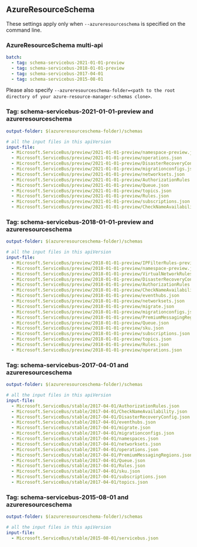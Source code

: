 ## AzureResourceSchema

These settings apply only when `--azureresourceschema` is specified on the command line.

### AzureResourceSchema multi-api

``` yaml $(azureresourceschema) && $(multiapi)
batch:
  - tag: schema-servicebus-2021-01-01-preview
  - tag: schema-servicebus-2018-01-01-preview
  - tag: schema-servicebus-2017-04-01
  - tag: schema-servicebus-2015-08-01

```

Please also specify `--azureresourceschema-folder=<path to the root directory of your azure-resource-manager-schemas clone>`.

### Tag: schema-servicebus-2021-01-01-preview and azureresourceschema

``` yaml $(tag) == 'schema-servicebus-2021-01-01-preview' && $(azureresourceschema)
output-folder: $(azureresourceschema-folder)/schemas

# all the input files in this apiVersion
input-file:
  - Microsoft.ServiceBus/preview/2021-01-01-preview/namespace-preview.json
  - Microsoft.ServiceBus/preview/2021-01-01-preview/operations.json
  - Microsoft.ServiceBus/preview/2021-01-01-preview/DisasterRecoveryConfig.json
  - Microsoft.ServiceBus/preview/2021-01-01-preview/migrationconfigs.json
  - Microsoft.ServiceBus/preview/2021-01-01-preview/networksets.json
  - Microsoft.ServiceBus/preview/2021-01-01-preview/AuthorizationRules.json
  - Microsoft.ServiceBus/preview/2021-01-01-preview/Queue.json
  - Microsoft.ServiceBus/preview/2021-01-01-preview/topics.json
  - Microsoft.ServiceBus/preview/2021-01-01-preview/Rules.json
  - Microsoft.ServiceBus/preview/2021-01-01-preview/subscriptions.json
  - Microsoft.ServiceBus/preview/2021-01-01-preview/CheckNameAvailability.json

```

### Tag: schema-servicebus-2018-01-01-preview and azureresourceschema

``` yaml $(tag) == 'schema-servicebus-2018-01-01-preview' && $(azureresourceschema)
output-folder: $(azureresourceschema-folder)/schemas

# all the input files in this apiVersion
input-file:
  - Microsoft.ServiceBus/preview/2018-01-01-preview/IPFilterRules-preview.json
  - Microsoft.ServiceBus/preview/2018-01-01-preview/namespace-preview.json
  - Microsoft.ServiceBus/preview/2018-01-01-preview/VirtualNetworkRules-preview.json
  - Microsoft.ServiceBus/preview/2018-01-01-preview/DisasterRecoveryConfig.json
  - Microsoft.ServiceBus/preview/2018-01-01-preview/AuthorizationRules.json
  - Microsoft.ServiceBus/preview/2018-01-01-preview/CheckNameAvailability.json
  - Microsoft.ServiceBus/preview/2018-01-01-preview/eventhubs.json
  - Microsoft.ServiceBus/preview/2018-01-01-preview/networksets.json
  - Microsoft.ServiceBus/preview/2018-01-01-preview/migrate.json
  - Microsoft.ServiceBus/preview/2018-01-01-preview/migrationconfigs.json
  - Microsoft.ServiceBus/preview/2018-01-01-preview/PremiumMessagingRegions.json
  - Microsoft.ServiceBus/preview/2018-01-01-preview/Queue.json
  - Microsoft.ServiceBus/preview/2018-01-01-preview/sku.json
  - Microsoft.ServiceBus/preview/2018-01-01-preview/subscriptions.json
  - Microsoft.ServiceBus/preview/2018-01-01-preview/topics.json
  - Microsoft.ServiceBus/preview/2018-01-01-preview/Rules.json
  - Microsoft.ServiceBus/preview/2018-01-01-preview/operations.json

```

### Tag: schema-servicebus-2017-04-01 and azureresourceschema

``` yaml $(tag) == 'schema-servicebus-2017-04-01' && $(azureresourceschema)
output-folder: $(azureresourceschema-folder)/schemas

# all the input files in this apiVersion
input-file:
  - Microsoft.ServiceBus/stable/2017-04-01/AuthorizationRules.json
  - Microsoft.ServiceBus/stable/2017-04-01/CheckNameAvailability.json
  - Microsoft.ServiceBus/stable/2017-04-01/DisasterRecoveryConfig.json
  - Microsoft.ServiceBus/stable/2017-04-01/eventhubs.json
  - Microsoft.ServiceBus/stable/2017-04-01/migrate.json
  - Microsoft.ServiceBus/stable/2017-04-01/migrationconfigs.json
  - Microsoft.ServiceBus/stable/2017-04-01/namespaces.json
  - Microsoft.ServiceBus/stable/2017-04-01/networksets.json
  - Microsoft.ServiceBus/stable/2017-04-01/operations.json
  - Microsoft.ServiceBus/stable/2017-04-01/PremiumMessagingRegions.json
  - Microsoft.ServiceBus/stable/2017-04-01/Queue.json
  - Microsoft.ServiceBus/stable/2017-04-01/Rules.json
  - Microsoft.ServiceBus/stable/2017-04-01/sku.json
  - Microsoft.ServiceBus/stable/2017-04-01/subscriptions.json
  - Microsoft.ServiceBus/stable/2017-04-01/topics.json

```

### Tag: schema-servicebus-2015-08-01 and azureresourceschema

``` yaml $(tag) == 'schema-servicebus-2015-08-01' && $(azureresourceschema)
output-folder: $(azureresourceschema-folder)/schemas

# all the input files in this apiVersion
input-file:
  - Microsoft.ServiceBus/stable/2015-08-01/servicebus.json

```
